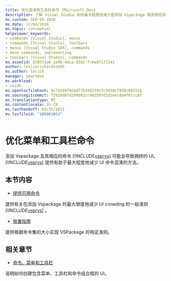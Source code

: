 ```yaml
---
title: 优化菜单和工具栏命令 |Microsoft Docs
description: 了解 Visual Studio 如何最大程度地减少因添加 Vspackage 和其相应命令而导致的命令混淆。
ms.custom: SEO-VS-2020
ms.date: 11/04/2016
ms.topic: conceptual
helpviewer_keywords:
- commands [Visual Studio], menus
- commands [Visual Studio], toolbars
- menus [Visual Studio SDK], commands
- menu commands, implementing
- toolbars [Visual Studio], commands
ms.assetid: 8385f1a6-1e98-4dca-83d2-fcbed7177242
author: leslierichardson95
ms.author: lerich
manager: jmartens
ms.workload:
- vssdk
ms.openlocfilehash: 9c7d289f9dadf7b3442f937c5b50cf038c802516
ms.sourcegitcommit: f2916d8fd296b92cc402597d1d1eecda4f6cccbf
ms.translationtype: MT
ms.contentlocale: zh-CN
ms.lasthandoff: 03/25/2021
ms.locfileid: "105063053"
---
```

# <a name="optimizing-menu-and-toolbar-commands"></a>优化菜单和工具栏命令
添加 Vspackage 及其相应的命令 [!INCLUDE[vsprvs](../../code-quality/includes/vsprvs_md.md)] 可能会导致拥挤的 UI。 [!INCLUDE[vsprvs](../../code-quality/includes/vsprvs_md.md)] 提供有助于最大程度地减少 UI 命令混淆的方法。

## <a name="in-this-section"></a>本节内容
- [提供可用命令](../../extensibility/internals/making-commands-available.md)

 提供有关在添加 Vspackage 时最大限度地减少 UI crowding 的一般准则 [!INCLUDE[vsprvs](../../code-quality/includes/vsprvs_md.md)] 。

- [放置指南](../../extensibility/internals/command-placement-guidelines.md)

 提供根据命令集的大小实现 VSPackage 的特定准则。

## <a name="related-sections"></a>相关章节
- [命令、菜单和工具栏](../../extensibility/internals/commands-menus-and-toolbars.md)

 说明如何创建包含菜单、工具栏和命令组合框的 UI。
